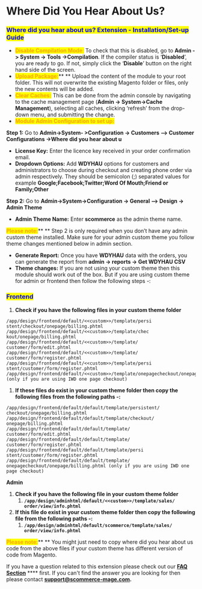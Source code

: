 # Where Did You Hear About Us?

### <mark style="color:blue;">Where did you hear about us? Extension - Installation/Set-up Guide</mark>

* <mark style="color:orange;">**Disable Compilation Mode**</mark><mark style="color:orange;">:</mark> To check that this is disabled, go to **Admin -> System -> Tools ->Compilation**. If the compiler status is ‘**Disabled**’, you are ready to go. If not, simply click the ‘**Disable**’ button on the right hand side of the screen.
* <mark style="color:orange;">**Upload Package:**</mark>** ** Upload the content of the module to your root folder. This will not overwrite the existing Magento folder or files, only the new contents will be added.
* <mark style="color:orange;">**Clear Caches:**</mark> This can be done from the admin console by navigating to the cache management page (**Admin -> System->Cache Management**), selecting all caches, clicking ‘refresh’ from the drop-down menu, and submitting the change.
* <mark style="color:orange;">**Module Admin Configuration to set up:**</mark>&#x20;

**Step 1:** Go to **Admin->System- >Configuration -> Customers –> Customer Configurations ->Where did you hear about u**

* **License Key:** Enter the licence key received in your order confirmation email.
* **Dropdown Options:** Add **WDYHAU** options for customers and administrators to choose during checkout and creating phone order via admin respectively. They should be semicolon (;) separated values for example **Google;Facebook;Twitter;Word Of Mouth;Friend or Family;Other**

**Step 2:** Go to **Admin->System->Configuration -> General –> Design -> Admin Theme**

* **Admin Theme Name:** Enter **scommerce** as the admin theme name.

<mark style="color:orange;">**Please note:**</mark>** ** Step 2 is only required when you don’t have any admin custom theme installed. Make sure for your admin custom theme you follow theme changes mentioned below in admin section.

* **Generate Report:** Once you have **WDYHAU** data with the orders, you can generate the report from **admin -> reports -> Get WDYHAU CSV**
* **Theme changes:** If you are not using your custom theme then this module should work out of the box. But if you are using custom theme for admin or frontend then follow the following steps -:

### <mark style="color:blue;">**Frontend**</mark>

1. **Check if you have the following files in your custom theme folder**

```
/app/design/frontend/default/<<custom>>/template/persi stent/checkout/onepage/billing.phtml
/app/design/frontend/default/<<custom>>/template/chec kout/onepage/billing.phtml
/app/design/frontend/default/<<custom>>/template/ customer/form/edit.phtml
/app/design/frontend/default/<<custom>>/template/ customer/form/register.phtml
/app/design/frontend/default/<<custom>>/template/persi stent/customer/form/register.phtml
/app/design/frontend/default/<<custom>>/template/onepagecheckout/onepage/billing.phtml (only if you are using IWD one page checkout)
```

1. **If these files do exist in your custom theme folder then copy the following files from the following paths -:**

```
/app/design/frontend/default/default/template/persistent/ checkout/onepage/billing.phtml
/app/design/frontend/default/default/template/checkout/ onepage/billing.phtml
/app/design/frontend/default/default/template/ customer/form/edit.phtml
/app/design/frontend/default/default/template/ customer/form/register.phtml
/app/design/frontend/default/default/template/persi stent/customer/form/register.phtml
/app/design/frontend/default/default/template/ onepagecheckout/onepage/billing.phtml (only if you are using IWD one page checkout)
```

**Admin**

1. **Check if you have the following file in your custom theme folder**
   1. **`/app/design/adminhtml/default/<<custom>>/template/sales/ order/view/info.phtml`**
2. **If this file do exist in your custom theme folder then copy the following file from the following paths -:**
   1. **`/app/design/adminhtml/default/scommerce/template/sales/ order/view/info.phtml`**

<mark style="color:orange;">**Please note:**</mark>** ** You might just need to copy where did you hear about us code from the above files if your custom theme has different version of code from Magento.

If you have a question related to this extension please check out our [**FAQ Section**](https://www.scommerce-mage.com/magento-where-did-you-hear-about-us.html#faq) **** first. If you can't find the answer you are looking for then please contact [**support@scommerce-mage.com**](mailto:core@scommerce-mage.com)**.**
